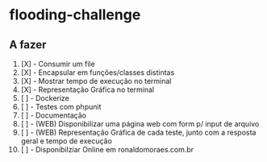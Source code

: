 # flooding-challenge

## A fazer

1) [X] - Consumir um file
2) [X] - Encapsular em funções/classes distintas
3) [X] - Mostrar tempo de execução no terminal
4) [X] - Representação Gráfica no terminal
5) [ ] - Dockerize
6) [ ] - Testes com phpunit
7) [ ] - Documentação
8) [ ] - (WEB) Disponibilizar uma página web com form p/ input de arquivo
9) [ ] - (WEB) Representação Gráfica de cada teste, junto com a resposta geral e tempo de execução
10) [ ] - Disponibilziar Online em ronaldomoraes.com.br